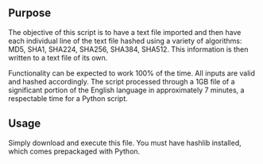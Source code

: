 <h2>Purpose</h2>
<p>The objective of this script is to have a text file imported and then have each individual line of the text file hashed using a variety of algorithms: MD5, SHA1, SHA224, SHA256, SHA384, SHA512. This information is then written to a text file of its own.</p>
<p>Functionality can be expected to work 100% of the time. All inputs are valid and hashed accordingly. The script processed through a 1GB file of a significant portion of the English language in approximately 7 minutes, a respectable time for a Python script. </p>

<h2>Usage</h2>
<p>Simply download and execute this file. You must have hashlib installed, which comes prepackaged with Python.</p>
